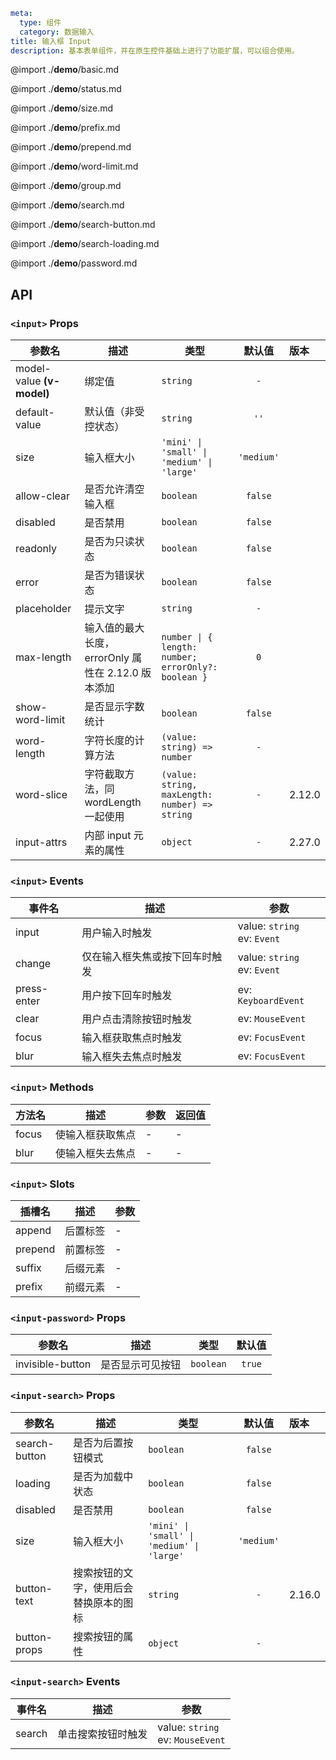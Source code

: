 ```yaml
meta:
  type: 组件
  category: 数据输入
title: 输入框 Input
description: 基本表单组件，并在原生控件基础上进行了功能扩展，可以组合使用。
```

@import ./__demo__/basic.md

@import ./__demo__/status.md

@import ./__demo__/size.md

@import ./__demo__/prefix.md

@import ./__demo__/prepend.md

@import ./__demo__/word-limit.md

@import ./__demo__/group.md

@import ./__demo__/search.md

@import ./__demo__/search-button.md

@import ./__demo__/search-loading.md

@import ./__demo__/password.md

## API


### `<input>` Props

|参数名|描述|类型|默认值|版本|
|---|---|---|:---:|:---|
|model-value **(v-model)**|绑定值|`string`|`-`||
|default-value|默认值（非受控状态）|`string`|`''`||
|size|输入框大小|`'mini' \| 'small' \| 'medium' \| 'large'`|`'medium'`||
|allow-clear|是否允许清空输入框|`boolean`|`false`||
|disabled|是否禁用|`boolean`|`false`||
|readonly|是否为只读状态|`boolean`|`false`||
|error|是否为错误状态|`boolean`|`false`||
|placeholder|提示文字|`string`|`-`||
|max-length|输入值的最大长度，errorOnly 属性在 2.12.0 版本添加|`number \| { length: number; errorOnly?: boolean }`|`0`||
|show-word-limit|是否显示字数统计|`boolean`|`false`||
|word-length|字符长度的计算方法|`(value: string) => number`|`-`||
|word-slice|字符截取方法，同 wordLength 一起使用|`(value: string, maxLength: number) => string`|`-`|2.12.0|
|input-attrs|内部 input 元素的属性|`object`|`-`|2.27.0|
### `<input>` Events

|事件名|描述|参数|
|---|---|---|
|input|用户输入时触发|value: `string`<br>ev: `Event`|
|change|仅在输入框失焦或按下回车时触发|value: `string`<br>ev: `Event`|
|press-enter|用户按下回车时触发|ev: `KeyboardEvent`|
|clear|用户点击清除按钮时触发|ev: `MouseEvent`|
|focus|输入框获取焦点时触发|ev: `FocusEvent`|
|blur|输入框失去焦点时触发|ev: `FocusEvent`|
### `<input>` Methods

|方法名|描述|参数|返回值|
|---|---|---|---|
|focus|使输入框获取焦点|-|-|
|blur|使输入框失去焦点|-|-|
### `<input>` Slots

|插槽名|描述|参数|
|---|:---:|---|
|append|后置标签|-|
|prepend|前置标签|-|
|suffix|后缀元素|-|
|prefix|前缀元素|-|








### `<input-password>` Props

|参数名|描述|类型|默认值|
|---|---|---|:---:|
|invisible-button|是否显示可见按钮|`boolean`|`true`|




### `<input-search>` Props

|参数名|描述|类型|默认值|版本|
|---|---|---|:---:|:---|
|search-button|是否为后置按钮模式|`boolean`|`false`||
|loading|是否为加载中状态|`boolean`|`false`||
|disabled|是否禁用|`boolean`|`false`||
|size|输入框大小|`'mini' \| 'small' \| 'medium' \| 'large'`|`'medium'`||
|button-text|搜索按钮的文字，使用后会替换原本的图标|`string`|`-`|2.16.0|
|button-props|搜索按钮的属性|`object`|`-`||
### `<input-search>` Events

|事件名|描述|参数|
|---|---|---|
|search|单击搜索按钮时触发|value: `string`<br>ev: `MouseEvent`|


